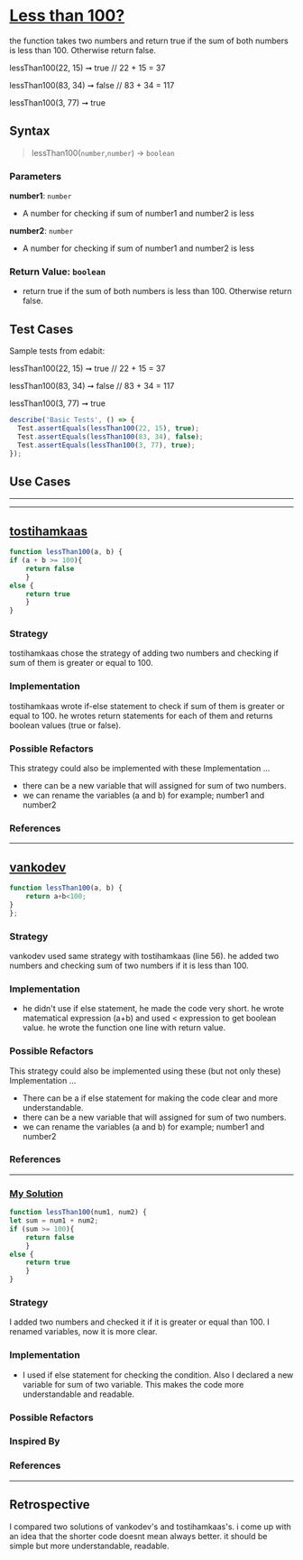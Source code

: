 # [Less than 100?](https://edabit.com/challenge/9MjEpkL7yAjAqiH58)

the function takes two numbers and return true if the sum of both numbers is less than 100. Otherwise return false.

lessThan100(22, 15) ➞ true
// 22 + 15 = 37

lessThan100(83, 34) ➞ false
// 83 + 34 = 117

lessThan100(3, 77) ➞ true

## Syntax

> lessThan100(`number`,`number`) -> `boolean`

### Parameters

**number1**: `number`

- A number for checking if sum of number1 and number2 is less

**number2**: `number`

- A number for checking if sum of number1 and number2 is less

### Return Value: `boolean`

- return true if the sum of both numbers is less than 100. Otherwise return false.

## Test Cases

Sample tests from edabit:

lessThan100(22, 15) ➞ true
// 22 + 15 = 37

lessThan100(83, 34) ➞ false
// 83 + 34 = 117

lessThan100(3, 77) ➞ true

```js
describe('Basic Tests', () => {
  Test.assertEquals(lessThan100(22, 15), true);
  Test.assertEquals(lessThan100(83, 34), false);
  Test.assertEquals(lessThan100(3, 77), true);
});
```

## Use Cases

---

---

## [tostihamkaas](https://edabit.com/challenge/9MjEpkL7yAjAqiH58)

```js
function lessThan100(a, b) {
if (a + b >= 100){
    return false
    } 
else {
    return true
    }
}
```

### Strategy

tostihamkaas chose the strategy of adding two numbers and checking if sum of them is greater or equal to 100.

### Implementation

tostihamkaas wrote if-else statement to check  if sum of them is greater or equal to 100. he wrotes return statements for each of them and returns boolean values (true or false).

### Possible Refactors

This strategy could also be implemented with these Implementation ...

- there can be a new variable that will assigned for sum of two numbers.
- we can rename the variables (a and b) for example; number1 and number2

### References

---

## [vankodev](https://edabit.com/user/ygNnCnmzZfy3r2m6w)

```js
function lessThan100(a, b) {
    return a+b<100;
}
};
```

### Strategy

vankodev used same strategy with tostihamkaas (line 56). he added two numbers and checking sum of two numbers if it is less than 100.

### Implementation

- he didn't use if else statement, he made the code very short. he wrote matematical expression (a+b) and used < expression to get boolean value. he wrote the function one line with return value.

### Possible Refactors

This strategy could also be implemented using these (but not only these) Implementation ...

- There can be a if else statement for making the code clear and more understandable.
- there can be a new variable that will assigned for sum of two numbers.
- we can rename the variables (a and b) for example; number1 and number2

### References

---

### [My Solution]()

```js
function lessThan100(num1, num2) {
let sum = num1 + num2;
if (sum >= 100){
    return false
    } 
else {
    return true
    }
}
```

### Strategy

I added two numbers and checked it if it is greater or equal than 100. I renamed variables, now it is more clear. 

### Implementation

- I used if else statement for checking the condition. Also I declared a new variable for sum of two variable. This makes the code more understandable and readable.

### Possible Refactors

### Inspired By

### References

---

## Retrospective

I compared two solutions of vankodev's and tostihamkaas's. i come up with an idea that the shorter code doesnt mean always better. it should be simple but more understandable, readable.